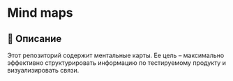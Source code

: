 # Mind maps

## 📌 Описание  
Этот репозиторий содержит ментальные карты. Ее цель – максимально эффективно структурировать информацию по тестируемому продукту и визуализировать связи.
